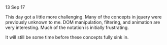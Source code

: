 13 Sep 17

This day got a little more challenging. Many of the concepts in jquery were previously unknown to me. DOM manipulation, filtering, 
and animation are very interesting. Much of the notation is initially frustrating.

It will still be some time before these concepts fully sink in.
